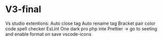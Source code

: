# V3-final
Vs studio extentions:
Auto close tag
Auto rename tag
Bracket pair color
code spell checker
EsLint
One dark pro
php inte
Prettier -> go to seeting and enable format on save
vscode-icons

